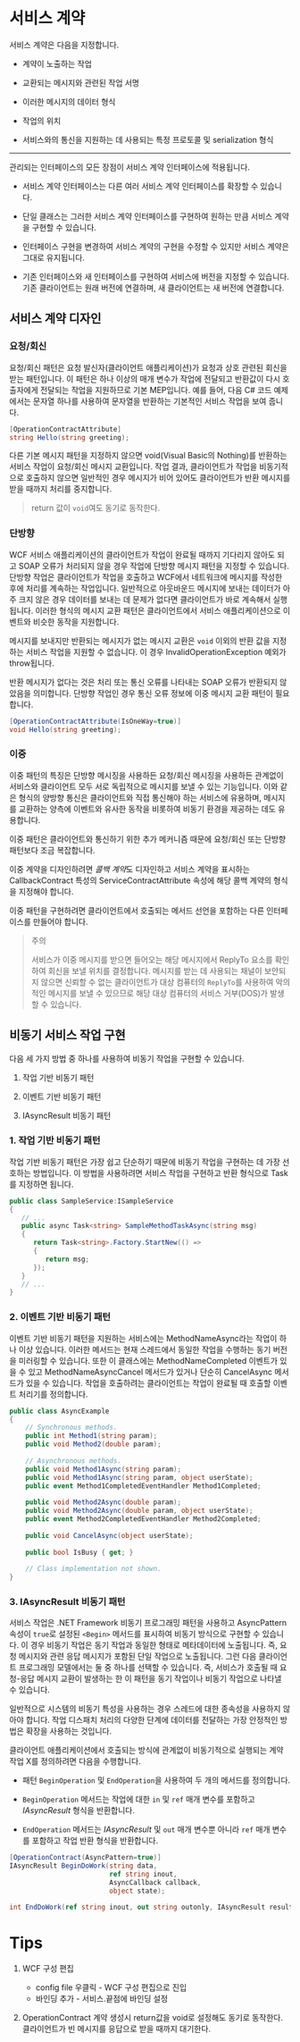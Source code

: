 # 서비스 계약

서비스 계약은 다음을 지정합니다.

-  계약이 노출하는 작업

-  교환되는 메시지와 관련된 작업 서명

-  이러한 메시지의 데이터 형식

-  작업의 위치

-  서비스와의 통신을 지원하는 데 사용되는 특정 프로토콜 및 serialization 형식

---

관리되는 인터페이스의 모든 장점이 서비스 계약 인터페이스에 적용됩니다.

- 서비스 계약 인터페이스는 다른 여러 서비스 계약 인터페이스를 확장할 수 있습니다.

- 단일 클래스는 그러한 서비스 계약 인터페이스를 구현하여 원하는 만큼 서비스 계약을 구현할 수 있습니다.

-  인터페이스 구현을 변경하여 서비스 계약의 구현을 수정할 수 있지만 서비스 계약은 그대로 유지됩니다.

- 기존 인터페이스와 새 인터페이스를 구현하여 서비스에 버전을 지정할 수 있습니다. 기존 클라이언트는 원래 버전에 연결하며, 새 클라이언트는 새 버전에 연결합니다.

## 서비스 계약 디자인
### 요청/회신
요청/회신 패턴은 요청 발신자(클라이언트 애플리케이션)가 요청과 상호 관련된 회신을 받는 패턴입니다. 이 패턴은 하나 이상의 매개 변수가 작업에 전달되고 반환값이 다시 호출자에게 전달되는 작업을 지원하므로 기본 MEP입니다. 예를 들어, 다음 C# 코드 예제에서는 문자열 하나를 사용하여 문자열을 반환하는 기본적인 서비스 작업을 보여 줍니다.

```cs
[OperationContractAttribute]  
string Hello(string greeting);  
```
다른 기본 메시지 패턴을 지정하지 않으면 void(Visual Basic의 Nothing)를 반환하는 서비스 작업이 요청/회신 메시지 교환입니다. 작업 결과, 클라이언트가 작업을 비동기적으로 호출하지 않으면 일반적인 경우 메시지가 비어 있어도 클라이언트가 반환 메시지를 받을 때까지 처리를 중지합니다.
> return 값이 `void`여도 동기로 동작한다.

### 단방향
WCF 서비스 애플리케이션의 클라이언트가 작업이 완료될 때까지 기다리지 않아도 되고 SOAP 오류가 처리되지 않을 경우 작업에 단방향 메시지 패턴을 지정할 수 있습니다. 단방향 작업은 클라이언트가 작업을 호출하고 WCF에서 네트워크에 메시지를 작성한 후에 처리를 계속하는 작업입니다. 일반적으로 아웃바운드 메시지에 보내는 데이터가 아주 크지 않은 경우 데이터를 보내는 데 문제가 없다면 클라이언트가 바로 계속해서 실행됩니다. 이러한 형식의 메시지 교환 패턴은 클라이언트에서 서비스 애플리케이션으로 이벤트와 비슷한 동작을 지원합니다.

메시지를 보내지만 반환되는 메시지가 없는 메시지 교환은 `void` 이외의 반환 값을 지정하는 서비스 작업을 지원할 수 없습니다. 이 경우 InvalidOperationException 예외가 throw됩니다.

반환 메시지가 없다는 것은 처리 또는 통신 오류를 나타내는 SOAP 오류가 반환되지 않았음을 의미합니다. 단방향 작업인 경우 통신 오류 정보에 이중 메시지 교환 패턴이 필요합니다.

```cs
[OperationContractAttribute(IsOneWay=true)]  
void Hello(string greeting);  
```

### 이중
이중 패턴의 특징은 단방향 메시징을 사용하든 요청/회신 메시징을 사용하든 관계없이 서비스와 클라이언트 모두 서로 독립적으로 메시지를 보낼 수 있는 기능입니다. 이와 같은 형식의 양방향 통신은 클라이언트와 직접 통신해야 하는 서비스에 유용하며, 메시지를 교환하는 양측에 이벤트와 유사한 동작을 비롯하여 비동기 환경을 제공하는 데도 유용합니다.

이중 패턴은 클라이언트와 통신하기 위한 추가 메커니즘 때문에 요청/회신 또는 단방향 패턴보다 조금 복잡합니다.

이중 계약을 디자인하려면 *콜백 계약*도 디자인하고 서비스 계약을 표시하는 CallbackContract 특성의 ServiceContractAttribute 속성에 해당 콜백 계약의 형식을 지정해야 합니다.

이중 패턴을 구현하려면 클라이언트에서 호출되는 메서드 선언을 포함하는 다른 인터페이스를 만들어야 합니다.

> 주의
> 
> 서비스가 이중 메시지를 받으면 들어오는 해당 메시지에서 ReplyTo 요소를 확인하여 회신을 보낼 위치를 결정합니다. 메시지를 받는 데 사용되는 채널이 보안되지 않으면 신뢰할 수 없는 클라이언트가 대상 컴퓨터의 `ReplyTo`를 사용하여 악의적인 메시지를 보낼 수 있으므로 해당 대상 컴퓨터의 서비스 거부(DOS)가 발생할 수 있습니다.

## 비동기 서비스 작업 구현
다음 세 가지 방법 중 하나를 사용하여 비동기 작업을 구현할 수 있습니다.

1. 작업 기반 비동기 패턴

2. 이벤트 기반 비동기 패턴

3. IAsyncResult 비동기 패턴

### 1. 작업 기반 비동기 패턴

작업 기반 비동기 패턴은 가장 쉽고 단순하기 때문에 비동기 작업을 구현하는 데 가장 선호하는 방법입니다. 이 방법을 사용하려면 서비스 작업을 구현하고 반환 형식으로 Task<T>를 지정하면 됩니다.

```cs
public class SampleService:ISampleService
{
   // ...  
   public async Task<string> SampleMethodTaskAsync(string msg)
   {
      return Task<string>.Factory.StartNew(() =>
      {
         return msg;
      });
   }  
   // ...  
}  
```

### 2. 이벤트 기반 비동기 패턴

이벤트 기반 비동기 패턴을 지원하는 서비스에는 MethodNameAsync라는 작업이 하나 이상 있습니다. 이러한 메서드는 현재 스레드에서 동일한 작업을 수행하는 동기 버전을 미러링할 수 있습니다. 또한 이 클래스에는 MethodNameCompleted 이벤트가 있을 수 있고 MethodNameAsyncCancel 메서드가 있거나 단순히 CancelAsync 메서드가 있을 수 있습니다. 작업을 호출하려는 클라이언트는 작업이 완료될 때 호출할 이벤트 처리기를 정의합니다.

```cs
public class AsyncExample  
{  
    // Synchronous methods.  
    public int Method1(string param);  
    public void Method2(double param);  
  
    // Asynchronous methods.  
    public void Method1Async(string param);  
    public void Method1Async(string param, object userState);  
    public event Method1CompletedEventHandler Method1Completed;  
  
    public void Method2Async(double param);  
    public void Method2Async(double param, object userState);  
    public event Method2CompletedEventHandler Method2Completed;  
  
    public void CancelAsync(object userState);  
  
    public bool IsBusy { get; }  
  
    // Class implementation not shown.  
}  
```

### 3. IAsyncResult 비동기 패턴

서비스 작업은 .NET Framework 비동기 프로그래밍 패턴을 사용하고 AsyncPattern 속성이 `true`로 설정된 `<Begin>` 메서드를 표시하여 비동기 방식으로 구현할 수 있습니다. 이 경우 비동기 작업은 동기 작업과 동일한 형태로 메타데이터에 노출됩니다. 즉, 요청 메시지와 관련 응답 메시지가 포함된 단일 작업으로 노출됩니다. 그런 다음 클라이언트 프로그래밍 모델에서는 둘 중 하나를 선택할 수 있습니다. 즉, 서비스가 호출될 때 요청-응답 메시지 교환이 발생하는 한 이 패턴을 동기 작업이나 비동기 작업으로 나타낼 수 있습니다.

일반적으로 시스템의 비동기 특성을 사용하는 경우 스레드에 대한 종속성을 사용하지 않아야 합니다. 작업 디스패치 처리의 다양한 단계에 데이터를 전달하는 가장 안정적인 방법은 확장을 사용하는 것입니다.

클라이언트 애플리케이션에서 호출되는 방식에 관계없이 비동기적으로 실행되는 계약 작업 X를 정의하려면 다음을 수행합니다.

- 패턴 `BeginOperation` 및 `EndOperation`을 사용하여 두 개의 메서드를 정의합니다.

- `BeginOperation` 메서드는 작업에 대한 `in` 및 `ref` 매개 변수를 포함하고 *IAsyncResult* 형식을 반환합니다.

- `EndOperation` 메서드는 *IAsyncResult* 및 `out` 매개 변수뿐 아니라 `ref` 매개 변수를 포함하고 작업 반환 형식을 반환합니다.

```cs
[OperationContract(AsyncPattern=true)]
IAsyncResult BeginDoWork(string data,
                         ref string inout,
                         AsyncCallback callback,
                         object state);

int EndDoWork(ref string inout, out string outonly, IAsyncResult result);  
```

# Tips

1. WCF 구성 편집
    - config file 우클릭 - WCF 구성 편집으로 진입
    - 바인딩 추가 - 서비스.끝점에 바인딩 설정

2. OperationContract 계약 생성시 return값을 void로 설정해도 동기로 동작한다.
클라이언트가 빈 메시지를 응답으로 받을 때까지 대기한다.
